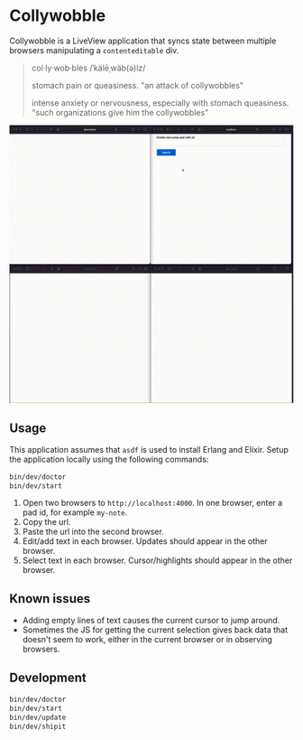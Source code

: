 # Collywobble

Collywobble is a LiveView application that syncs state between multiple
browsers manipulating a `contenteditable` div.

> col·ly·wob·bles
> /ˈkälēˌwäb(ə)lz/
>
> stomach pain or queasiness.
> "an attack of collywobbles"
>
> intense anxiety or nervousness, especially with stomach queasiness.
> "such organizations give him the collywobbles"

![Demonstration](screen.gif)


## Usage

This application assumes that `asdf` is used to install Erlang and
Elixir. Setup the application locally using the following commands:

```shell
bin/dev/doctor
bin/dev/start
```

1. Open two browsers to `http://localhost:4000`. In one browser, enter a
   pad id, for example `my-note`.
1. Copy the url.
1. Paste the url into the second browser.
1. Edit/add text in each browser. Updates should appear in the other browser.
1. Select text in each browser. Cursor/highlights should appear in the other
   browser.

## Known issues

- Adding empty lines of text causes the current cursor to jump around.
- Sometimes the JS for getting the current selection gives back data that
  doesn't seem to work, either in the current browser or in observing
  browsers.

## Development

```shell
bin/dev/doctor
bin/dev/start
bin/dev/update
bin/dev/shipit
```
